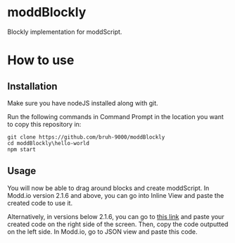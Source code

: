 # moddBlockly

Blockly implementation for moddScript.

# How to use

## Installation

Make sure you have nodeJS installed along with git.

Run the following commands in Command Prompt in the location you want to copy this repository in:

```
git clone https://github.com/bruh-9000/moddBlockly
cd moddBlockly\hello-world
npm start
```

## Usage

You will now be able to drag around blocks and create moddScript. In Modd.io version 2.1.6 and above, you can go into Inline View and paste the created code to use it.

Alternatively, in versions below 2.1.6, you can go to [this link](https://moddio.github.io/script-editor/iframe.html?id=textscripteditormultiline--editor&viewMode=story) and paste your created code on the right side of the screen. Then, copy the code outputted on the left side. In Modd.io, go to JSON view and paste this code.
